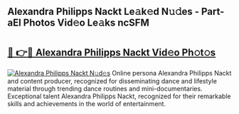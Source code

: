 ## Alexandra Philipps Nackt Le𝚊k𝚎d N𝚞𝚍es - Part-aEl Photos Vid𝚎o Le𝚊ks ncSFM

# <h2><a href="http://fb2hb3j.evod.top/?m=Alexandra+Philipps+Nackt">🔗 👉🔴 Alexandra Philipps Nackt Vid𝚎o Ph𝚘t𝚘s</a></h2>

[![Alexandra Philipps Nackt N𝚞d𝚎s](https://i.imgur.com/8V9OHl7.gif)](http://fb2hb3j.evod.top/?m=Alexandra+Philipps+Nackt)
Online persona Alexandra Philipps Nackt and content producer, recognized for disseminating dance and lifestyle material through trending dance routines and mini-documentaries. Exceptional talent Alexandra Philipps Nackt, recognized for their remarkable skills and achievements in the world of entertainment. 
